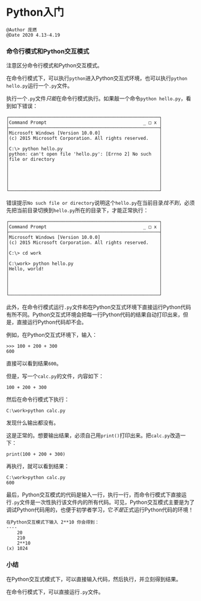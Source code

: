 # Python入门
`@Author 庞燃`         
`@Date 2020 4.13-4.19`    

<h3>命令行模式和Python交互模式</h3>
<p>注意区分命令行模式和Python交互模式。</p>
<p>在命令行模式下，可以执行<code>python</code>进入Python交互式环境，也可以执行<code>python hello.py</code>运行一个<code>.py</code>文件。</p>
<p>执行一个<code>.py</code>文件<em>只能</em>在命令行模式执行。如果敲一个命令<code>python hello.py</code>，看到如下错误：</p>
<pre><code class="language-ascii">┌────────────────────────────────────────────────────────┐
│Command Prompt                                    _ □ x │
├────────────────────────────────────────────────────────┤
│Microsoft Windows [Version 10.0.0]                      │
│(c) 2015 Microsoft Corporation. All rights reserved.    │
│                                                        │
│C:\&gt; python hello.py                                    │
│python: can't open file 'hello.py': [Errno 2] No such   │
│file or directory                                       │
│                                                        │
│                                                        │
│                                                        │
│                                                        │
│                                                        │
└────────────────────────────────────────────────────────┘
</code></pre>
<p>错误提示<code>No such file or directory</code>说明这个<code>hello.py</code>在当前目录<em>找不到</em>，必须先把当前目录切换到<code>hello.py</code>所在的目录下，才能正常执行：</p>
<pre><code class="language-ascii">┌────────────────────────────────────────────────────────┐
│Command Prompt                                    _ □ x │
├────────────────────────────────────────────────────────┤
│Microsoft Windows [Version 10.0.0]                      │
│(c) 2015 Microsoft Corporation. All rights reserved.    │
│                                                        │
│C:\&gt; cd work                                            │
│                                                        │
│C:\work&gt; python hello.py                                │
│Hello, world!                                           │
│                                                        │
│                                                        │
│                                                        │
│                                                        │
└────────────────────────────────────────────────────────┘
</code></pre>
<p>此外，在命令行模式运行<code>.py</code>文件和在Python交互式环境下直接运行Python代码有所不同。Python交互式环境会把每一行Python代码的结果自动打印出来，但是，直接运行Python代码却不会。</p>
<p>例如，在Python交互式环境下，输入：</p>
<pre><code>&gt;&gt;&gt; 100 + 200 + 300
600
</code></pre>
<p>直接可以看到结果<code>600</code>。</p>
<p>但是，写一个<code>calc.py</code>的文件，内容如下：</p>
<pre><code>100 + 200 + 300
</code></pre>
<p>然后在命令行模式下执行：</p>
<pre><code>C:\work&gt;python calc.py
</code></pre>
<p>发现什么输出都没有。</p>
<p>这是正常的。想要输出结果，必须自己用<code>print()</code>打印出来。把<code>calc.py</code>改造一下：</p>
<pre><code>print(100 + 200 + 300)
</code></pre>
<p>再执行，就可以看到结果：</p>
<pre><code>C:\work&gt;python calc.py
600
</code></pre>
<p>最后，Python交互模式的代码是输入一行，执行一行，而命令行模式下直接运行<code>.py</code>文件是一次性执行该文件内的所有代码。可见，Python交互模式主要是为了调试Python代码用的，也便于初学者学习，它<em>不是</em>正式运行Python代码的环境！</p>
<pre><code class="language-choice">在Python交互模式下输入 2**10 你会得到：
----
    20
    210
    2**10
(x) 1024
</code></pre>
<h3>小结</h3>
<p>在Python交互式模式下，可以直接输入代码，然后执行，并立刻得到结果。</p>
<p>在命令行模式下，可以直接运行<code>.py</code>文件。</p>
